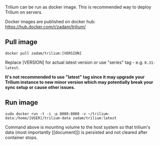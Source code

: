 Trilium can be run as docker image. This is recommended way to deploy Trilium on servers.

Docker images are published on docker hub: https://hub.docker.com/r/zadam/trilium/

## Pull image

~~~~
docker pull zadam/trilium:[VERSION]
~~~~

Replace [VERSION] for actual latest version or use "series" tag - e.g. `0.31-latest`.

**It's not recommended to use "latest" tag since it may upgrade your Trilium instance to new minor version which may potentially break your sync setup or cause other issues.**

## Run image

~~~~
sudo docker run -t -i -p 8080:8080 -v ~/trilium-data:/home/[USER]/trilium-data zadam/trilium:latest
~~~~

Command above is mounting volume to the host system so that trilium's data (most importantly [[document]]) is persisted and not cleared after container stops.